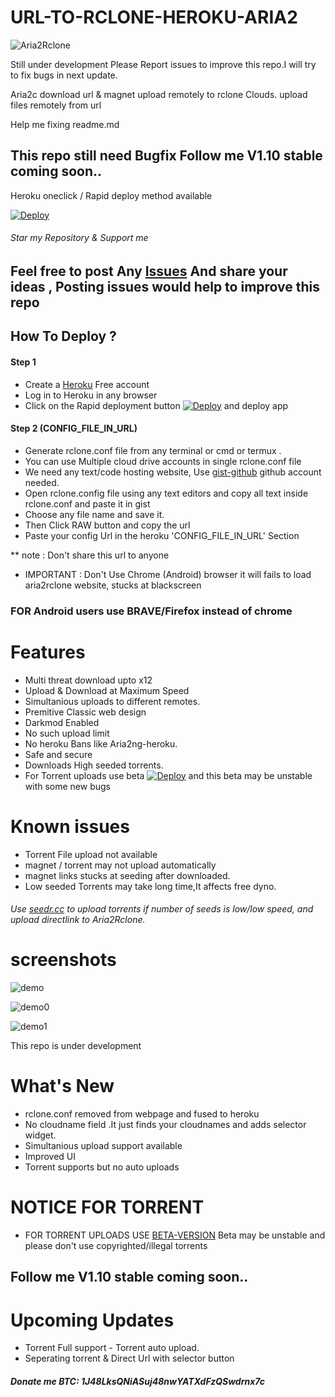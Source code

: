 # URL-TO-RCLONE-HEROKU-ARIA2

![Aria2Rclone](https://raw.githubusercontent.com/developeranaz/Aria2-Rclone-Remote-Uploader-HEROKU/main/example-imgs/162030099946.jpg)

 Still under development Please Report issues to improve this repo.I will try to fix bugs in next update.


Aria2c download url & magnet upload remotely to rclone Clouds.
upload files remotely from url

Help me fixing readme.md 

## This repo still need Bugfix Follow me V1.10 stable coming soon..
Heroku oneclick / Rapid deploy method available

[![Deploy](https://www.herokucdn.com/deploy/button.svg)](https://dashboard.heroku.com/new?template=https://github.com/10362227/Remote-Uploader-HEROKU)

###### Star my Repository & Support me

## Feel free to post Any [Issues](https://github.com/developeranaz/Aria2-Rclone-Remote-Uploader-HEROKU/issues) And share your ideas , Posting issues would help to improve this repo

## How To Deploy ?
#### Step 1
* Create a [Heroku](https://dashboard.heroku.com/login) Free account
* Log in to Heroku in any browser
* Click on the Rapid deployment button [![Deploy](https://www.herokucdn.com/deploy/button.svg)](https://dashboard.heroku.com/new?template=https://github.com/developeranaz/Aria2-Rclone-Remote-Uploader-HEROKU) and deploy app
#### Step 2 (CONFIG_FILE_IN_URL)

* Generate rclone.conf file from any terminal or cmd or termux .
* You can use Multiple cloud drive accounts in single rclone.conf file
* We need any text/code hosting website, Use [gist-github](https://gist.github.com) github account needed.
* Open rclone.config file using any text editors and copy all text inside rclone.conf and paste it in gist
* Choose any file name and save it.
* Then Click RAW button and copy the url
* Paste your config Url in the heroku 'CONFIG_FILE_IN_URL' Section

** note : Don't share this url to anyone
* IMPORTANT : Don't Use Chrome (Android) browser it will fails to load aria2rclone website, stucks at blackscreen 
### FOR Android users use BRAVE/Firefox instead of chrome


# Features 
 * Multi threat download upto x12
 * Upload & Download at Maximum Speed
 * Simultanious uploads to different remotes.
 * Premitive Classic web design
 * Darkmod Enabled
 * No such upload limit
 * No heroku Bans like Aria2ng-heroku.
 * Safe and secure
 * Downloads High seeded torrents.
 * For Torrent uploads use beta  [![Deploy](https://raw.githubusercontent.com/developeranaz/Aria2-Rclone-Remote-Uploader-HEROKU/main/example-imgs/heroku.svg)](https://dashboard.heroku.com/new?template=https://github.com/developeranaz/Aria2-Rclone-URL-Uploader-HEROKU-Beta) and this beta may be unstable with some new bugs 

# Known issues
 * Torrent File upload not available
 * magnet / torrent may not upload automatically
 * magnet links stucks at seeding after downloaded.
 * Low seeded Torrents may take long time,It affects free dyno.
###### Use [seedr.cc](https://seedr.cc) to upload torrents if number of seeds is low/low speed, and upload directlink to Aria2Rclone.
# screenshots
![demo](https://raw.githubusercontent.com/developeranaz/Aria2-Rclone-Remote-Uploader-HEROKU/main/example-imgs/Screenshot_20210513-105725.png)


![demo0](https://raw.githubusercontent.com/developeranaz/Aria2-Rclone-Remote-Uploader-HEROKU/main/example-imgs/Screenshot_20210513-105759.png)


![demo1](https://raw.githubusercontent.com/developeranaz/Aria2-Rclone-Remote-Uploader-HEROKU/main/example-imgs/Screenshot_20210513-105907.png)

This repo is under development

# What's New
* rclone.conf removed from webpage and fused to heroku
* No cloudname field .It just finds your cloudnames and adds selector widget.
* Simultanious upload support available
* Improved UI
* Torrent supports but no auto uploads
# NOTICE FOR TORRENT
* FOR TORRENT UPLOADS USE [BETA-VERSION](https://github.com/developeranaz/Aria2-Rclone-URL-Uploader-HEROKU-Beta) Beta may be unstable and please don't use copyrighted/illegal torrents
## Follow me V1.10 stable coming soon..
# Upcoming Updates
* Torrent Full support - Torrent auto upload.
* Seperating torrent & Direct Url with selector button

##### Donate me BTC: 1J48LksQNiASuj48nwYATXdFzQSwdrnx7c

